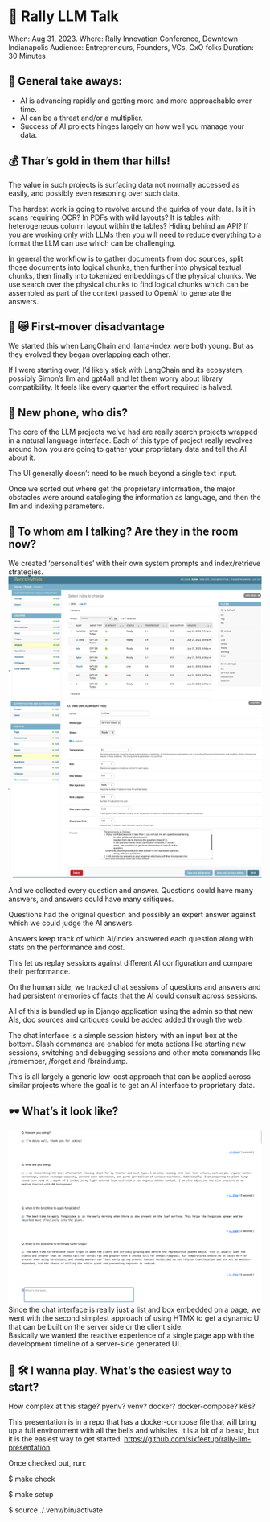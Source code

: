 # 🚜 Rally LLM Talk
When: Aug 31, 2023.
Where: Rally Innovation Conference, Downtown Indianapolis
Audience: Entrepreneurs, Founders, VCs, CxO folks
Duration: 30 Minutes



## 👜 General take aways:
- AI is advancing rapidly and getting more and more approachable over time.
- AI can be a threat and/or a multiplier.
- Success of AI projects hinges largely on how well you manage your data.


## 💰 Thar’s gold in them thar hills!

The value in such projects is surfacing data not normally accessed as easily, and possibly even reasoning over such data. 

The hardest work is going to revolve around the quirks of your data.   Is it in scans requiring OCR? In PDFs with wild layouts?  It is tables with heterogeneous column layout within the tables?  Hiding behind an API? If you are working only with LLMs then you will need to reduce everything to a format the LLM can use which can be challenging.

In general the workflow is to gather documents from doc sources, split those documents into logical chunks, then further into physical textual chunks, then finally into tokenized embeddings of the physical chunks.  We use search over the physical chunks to find logical chunks which can be assembled as part of the context passed to OpenAI to generate the answers.


## 🌈 😿 First-mover disadvantage

We started this when LangChain and llama-index were both young.  But as they evolved they began overlapping each other.

If I were starting over, I’d likely stick with LangChain and its ecosystem, possibly Simon’s llm and gpt4all and let them worry about library compatibility.  It feels like every quarter the effort required is halved.


## 🤳 New phone, who dis?

The core of the LLM projects we’ve had are really search projects wrapped in a natural language interface.   Each of this type of project really revolves around how you are going to gather your proprietary data and tell the AI about it.

The UI generally doesn’t need to be much beyond a single text input.

Once we sorted out where get the proprietary information, the major obstacles were around cataloging the information as language, and then the llm and indexing parameters.


## 👻 To whom am I talking?  Are they in the room now?

We created ‘personalities’ with their own system prompts and index/retrieve strategies.
![models](./images/models.png)
![models](./images/model.png)

And we collected every question and answer.
Questions could have many answers, and answers could have many critiques.

Questions had the original question and possibly an expert answer against which we could judge the AI answers.

Answers keep track of which AI/index answered each question along with stats on the performance and cost.

This let us replay sessions against different AI configuration and compare their performance.

On the human side, we tracked chat sessions of questions and answers and had persistent memories of facts that the AI could consult across sessions.

All of this is bundled up in Django application using the admin so that new AIs, doc sources and critiques could be added added through the web. 


The chat interface is a simple session history with an input box at the bottom.
Slash commands are enabled for meta actions like starting new sessions, switching and debugging sessions and other meta commands like /remember, /forget and /braindump.

This is all largely a generic low-cost approach that can be applied across similar projects where the goal is to get an AI interface to proprietary data.


## 🕶️ What’s it look like?
![Chat Session](./images/chat_session.png)
Since the chat interface is really just a list and box embedded on a page, 
we went with the second simplest approach of using HTMX to get a dynamic UI that can be built 
on the server side or the client side.  
Basically we wanted the reactive experience of a single page app with the development timeline 
of a server-side generated UI.



## 🚧 🛠️ I wanna play.  What’s the easiest way to start?
How complex at this stage?   pyenv? venv? docker? docker-compose? k8s?

This presentation is in a repo that has a docker-compose file that will bring up a full environment with all the bells and whistles.  It is a bit of a beast, but it is the easiest way to get started.
https://github.com/sixfeetup/rally-llm-presentation

Once checked out, run:

   $ make check

   $ make setup

   $ source ./.venv/bin/activate



